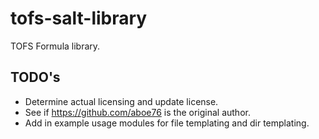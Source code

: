 # tofs-salt-library
TOFS Formula library.



TODO's
------
* Determine actual licensing and update license.
* See if https://github.com/aboe76 is the original author.
* Add in example usage modules for file templating and dir templating.
